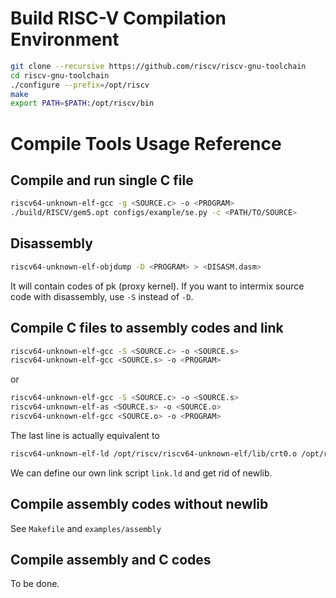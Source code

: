 Build RISC-V Compilation Environment
====================================
```bash
git clone --recursive https://github.com/riscv/riscv-gnu-toolchain
cd riscv-gnu-toolchain
./configure --prefix=/opt/riscv
make
export PATH=$PATH:/opt/riscv/bin
```

Compile Tools Usage Reference
=============================

Compile and run single C file
-----------------------------
```bash
riscv64-unknown-elf-gcc -g <SOURCE.c> -o <PROGRAM>
./build/RISCV/gem5.opt configs/example/se.py -c <PATH/TO/SOURCE>
```

Disassembly
-----------
```bash
riscv64-unknown-elf-objdump -D <PROGRAM> > <DISASM.dasm>
```
It will contain codes of pk (proxy kernel).
If you want to intermix source code with disassembly, use `-S` instead of `-D`.

Compile C files to assembly codes and link
------------------------------------------
```bash
riscv64-unknown-elf-gcc -S <SOURCE.c> -o <SOURCE.s>
riscv64-unknown-elf-gcc <SOURCE.s> -o <PROGRAM>
```
or
```bash
riscv64-unknown-elf-gcc -S <SOURCE.c> -o <SOURCE.s>
riscv64-unknown-elf-as <SOURCE.s> -o <SOURCE.o>
riscv64-unknown-elf-gcc <SOURCE.o> -o <PROGRAM>
```
The last line is actually equivalent to
```bash
riscv64-unknown-elf-ld /opt/riscv/riscv64-unknown-elf/lib/crt0.o /opt/riscv/lib/gcc/riscv64-unknown-elf/8.2.0/crtbegin.o <SOURCE.o> /opt/riscv/lib/gcc/riscv64-unknown-elf/8.2.0/crtend.o -L/opt/riscv/lib/gcc/riscv64-unknown-elf/8.2.0/ -lgcc --start-group -lc -lgloss --end-group -o <PROGRAM>
```
We can define our own link script `link.ld` and get rid of newlib.

Compile assembly codes without newlib
-------------------------------------
See `Makefile` and `examples/assembly`

Compile assembly and C codes
----------------------------
To be done.
